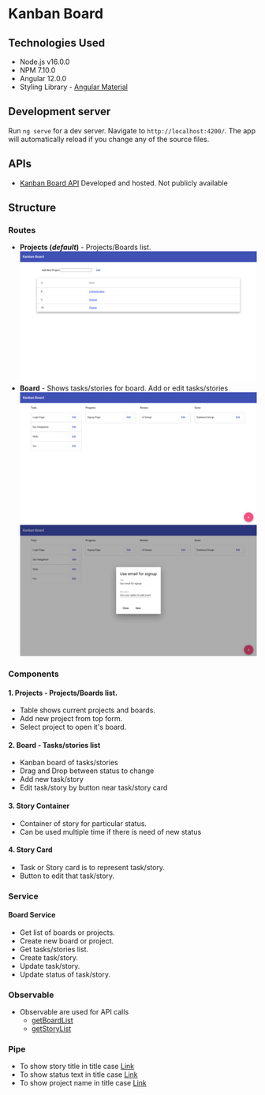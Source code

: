 # Kanban Board
## Technologies Used
- Node.js v16.0.0
- NPM 7.10.0
- Angular 12.0.0
- Styling Library - [Angular Material](https://material.angular.io/)

## Development server

Run `ng serve` for a dev server. Navigate to `http://localhost:4200/`. The app will automatically reload if you change any of the source files.

## APIs
- [Kanban Board API](https://parikshan2.friadd.in/)
  Developed and hosted. Not publicly available

## Structure
### Routes
- **Projects (*default*)** - Projects/Boards list.
![Projects](screenshots/projects.png?raw=true "Projects")
- **Board** - Shows tasks/stories for board. Add or edit tasks/stories
![Board](screenshots/board.png?raw=true "Board")
![Add Board](screenshots/add_edit_task.png?raw=true "Add Board")

### Components
#### 1. Projects - Projects/Boards list.
- Table shows current projects and boards.
- Add new project from top form.
- Select project to open it's board.
#### 2. Board - Tasks/stories list
- Kanban board of tasks/stories
- Drag and Drop between status to change
- Add new task/story
- Edit task/story by button near task/story card
#### 3. Story Container
- Container of story for particular status.
- Can be used multiple time if there is need of new status
#### 4. Story Card
- Task or Story card is to represent task/story.
- Button to edit that task/story.

### Service
#### Board Service
- Get list of boards or projects.
- Create new board or project.
- Get tasks/stories list.
- Create task/story.
- Update task/story.
- Update status of task/story.

### Observable
- Observable are used for API calls
  - [getBoardList](src/app/services/board.service.ts#L18-L23)
  - [getStoryList](src/app/services/board.service.ts#L29-L38)

### Pipe
- To show story title in title case [Link](src/app/components/board/story-card/story-card.component.html#L2)
- To show status text in title case [Link](src/app/components/board/story-container/story-container.component.html#L3)
- To show project name in title case [Link](src/app/components/projects/projects.component.html#L16)
